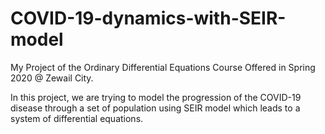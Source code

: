 # COVID-19-dynamics-with-SEIR-model
My Project of the Ordinary Differential Equations Course Offered in Spring 2020 @ Zewail City.

In this project, we are trying to model the progression of the COVID-19 disease through a set of population using SEIR model which leads to a system of differential equations.
